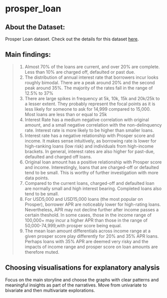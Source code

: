# prosper_loan
## About the Dataset:
Prosper Loan dataset. Check out the details for this dataset [here](https://www.google.com/url?q=https://docs.google.com/spreadsheet/ccc?key%3D0AllIqIyvWZdadDd5NTlqZ1pBMHlsUjdrOTZHaVBuSlE%26usp%3Dsharing&sa=D&ust=1554486256024000).

## Main findings:
> 1. Almost 70% of the loans are current, and over 20% are complete. Less than 10% are charged off, defaulted or past due.
> 2. The distribution of annual interest rate that borrowers incur looks roughly bimodal. There are a peak around 20% and the second peak around 35%. The majority of the rates fall in the range of 12.5% to 37%
> 3. There are large spikes in frequency at 5k, 10k, 15k and 20k/25k to a lesser extent. They probably represent the focal points as it is less likely for someone to ask for 14,999 compared to 15,000. Most loans are less than or equal to 25k
> 4. Interest Rate has a medium negative correlation with original amount, and a small negative correlation with the non-delinquency rate. Interest rate is more likely to be higher than smaller loans.
> 5. Interest rate has a negative relationship with Prosper score and income. It makes sense intuitively, as borrowing rate is lower for high-ranking loans (low risk) and individuals from high-income brackets. In general, interest rates are also higher for past-due, defaulted and charged off loans.
> 6. Original loan amount has a positive relationship with Prosper score and income. Interestingly, loans that are charged-off or defaulted tend to be small. This is worthy of further investigation with more data points.
> 7. Compared to the current loans, charged-off and defaulted loan are normally small and high interest bearing. Completed loans also tend to be small.
> 8. For USD5,000 and USD15,000 loans (the most popular on Prosper), borrower APR are noticeably lower for high-rating loans. Nevertheless, APR may not decline further after income passes a certain theshold. In some cases, those in the income range of 100,000+ may incur a higher APR than those in the range of 50,000-74,999,with prosper score being equal.
> 9. The mean loan amount differentials across income range at a given prosper score play differently for 20% and 35% APR loans. Perhaps loans with 35% APR are deemed very risky and the impacts of income range and prosper score on loan amounts are therefore muted.

## Choosing visualisations for explanatory analysis
Focus on the main storyline and choose the graphs with clear patterns and meaningful insights as part of the narratives. Move from univariate to bivariate and then multivariate explorations.



